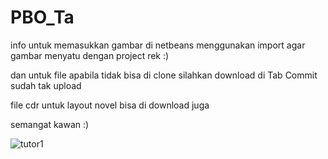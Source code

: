 # PBO_Ta
info 
untuk memasukkan gambar di netbeans menggunakan import agar gambar menyatu dengan project rek :)

dan untuk file apabila tidak bisa di clone silahkan download di Tab Commit sudah tak upload

file cdr untuk layout novel bisa di download juga

semangat kawan :)

![tutor1](https://cloud.githubusercontent.com/assets/22056194/21067221/6a7a0ed8-be9c-11e6-99d8-13a778b0e812.png)
